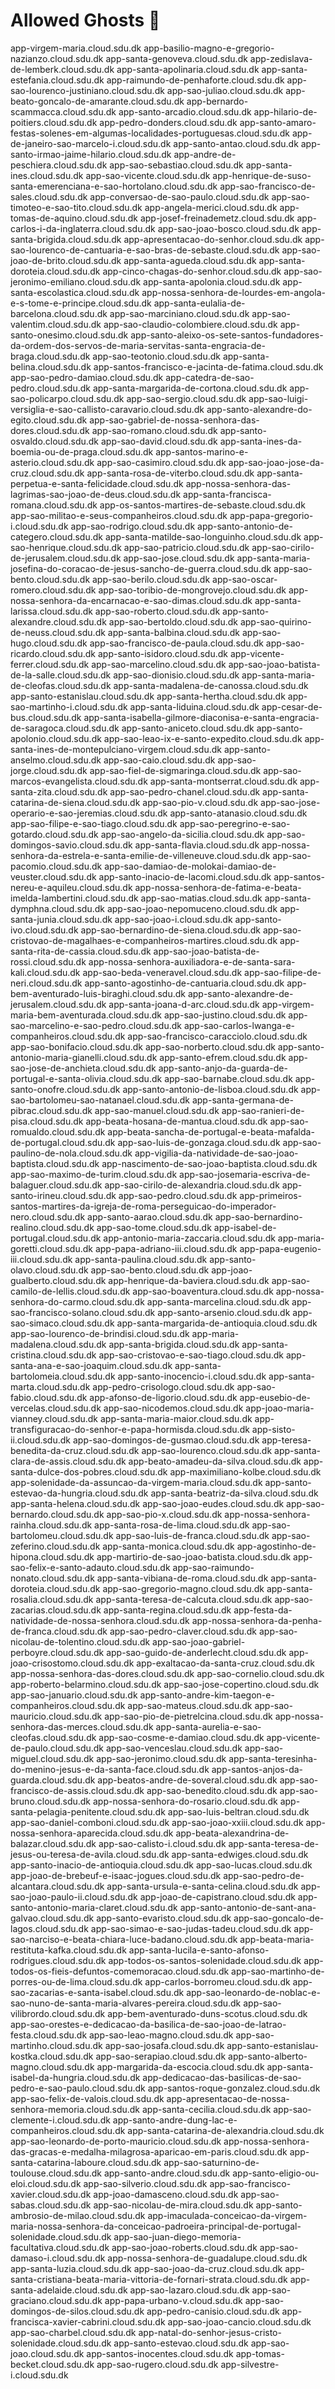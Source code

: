 # Allowed Ghosts 👻

app-virgem-maria.cloud.sdu.dk
app-basilio-magno-e-gregorio-nazianzo.cloud.sdu.dk
app-santa-genoveva.cloud.sdu.dk
app-zedislava-de-lemberk.cloud.sdu.dk
app-santa-apolinaria.cloud.sdu.dk
app-santa-estefania.cloud.sdu.dk
app-raimundo-de-penhaforte.cloud.sdu.dk
app-sao-lourenco-justiniano.cloud.sdu.dk
app-sao-juliao.cloud.sdu.dk
app-beato-goncalo-de-amarante.cloud.sdu.dk
app-bernardo-scammacca.cloud.sdu.dk
app-santo-arcadio.cloud.sdu.dk
app-hilario-de-poitiers.cloud.sdu.dk
app-pedro-donders.cloud.sdu.dk
app-santo-amaro-festas-solenes-em-algumas-localidades-portuguesas.cloud.sdu.dk
app-de-janeiro-sao-marcelo-i.cloud.sdu.dk
app-santo-antao.cloud.sdu.dk
app-santo-irmao-jaime-hilario.cloud.sdu.dk
app-andre-de-peschiera.cloud.sdu.dk
app-sao-sebastiao.cloud.sdu.dk
app-santa-ines.cloud.sdu.dk
app-sao-vicente.cloud.sdu.dk
app-henrique-de-suso-santa-emerenciana-e-sao-hortolano.cloud.sdu.dk
app-sao-francisco-de-sales.cloud.sdu.dk
app-conversao-de-sao-paulo.cloud.sdu.dk
app-sao-timoteo-e-sao-tito.cloud.sdu.dk
app-angela-merici.cloud.sdu.dk
app-tomas-de-aquino.cloud.sdu.dk
app-josef-freinademetz.cloud.sdu.dk
app-carlos-i-da-inglaterra.cloud.sdu.dk
app-sao-joao-bosco.cloud.sdu.dk
app-santa-brigida.cloud.sdu.dk
app-apresentacao-do-senhor.cloud.sdu.dk
app-sao-lourenco-de-cantuaria-e-sao-bras-de-sebaste.cloud.sdu.dk
app-sao-joao-de-brito.cloud.sdu.dk
app-santa-agueda.cloud.sdu.dk
app-santa-doroteia.cloud.sdu.dk
app-cinco-chagas-do-senhor.cloud.sdu.dk
app-sao-jeronimo-emiliano.cloud.sdu.dk
app-santa-apolonia.cloud.sdu.dk
app-santa-escolastica.cloud.sdu.dk
app-nossa-senhora-de-lourdes-em-angola-e-s-tome-e-principe.cloud.sdu.dk
app-santa-eulalia-de-barcelona.cloud.sdu.dk
app-sao-marciniano.cloud.sdu.dk
app-sao-valentim.cloud.sdu.dk
app-sao-claudio-colombiere.cloud.sdu.dk
app-santo-onesimo.cloud.sdu.dk
app-santo-aleixo-os-sete-santos-fundadores-da-ordem-dos-servos-de-maria-servitas-santa-engracia-de-braga.cloud.sdu.dk
app-sao-teotonio.cloud.sdu.dk
app-santa-belina.cloud.sdu.dk
app-santos-francisco-e-jacinta-de-fatima.cloud.sdu.dk
app-sao-pedro-damiao.cloud.sdu.dk
app-catedra-de-sao-pedro.cloud.sdu.dk
app-santa-margarida-de-cortona.cloud.sdu.dk
app-sao-policarpo.cloud.sdu.dk
app-sao-sergio.cloud.sdu.dk
app-sao-luigi-versiglia-e-sao-callisto-caravario.cloud.sdu.dk
app-santo-alexandre-do-egito.cloud.sdu.dk
app-sao-gabriel-de-nossa-senhora-das-dores.cloud.sdu.dk
app-sao-romano.cloud.sdu.dk
app-santo-osvaldo.cloud.sdu.dk
app-sao-david.cloud.sdu.dk
app-santa-ines-da-boemia-ou-de-praga.cloud.sdu.dk
app-santos-marino-e-asterio.cloud.sdu.dk
app-sao-casimiro.cloud.sdu.dk
app-sao-joao-jose-da-cruz.cloud.sdu.dk
app-santa-rosa-de-viterbo.cloud.sdu.dk
app-santa-perpetua-e-santa-felicidade.cloud.sdu.dk
app-nossa-senhora-das-lagrimas-sao-joao-de-deus.cloud.sdu.dk
app-santa-francisca-romana.cloud.sdu.dk
app-os-santos-martires-de-sebaste.cloud.sdu.dk
app-sao-militao-e-seus-companheiros.cloud.sdu.dk
app-papa-gregorio-i.cloud.sdu.dk
app-sao-rodrigo.cloud.sdu.dk
app-santo-antonio-de-categero.cloud.sdu.dk
app-santa-matilde-sao-longuinho.cloud.sdu.dk
app-sao-henrique.cloud.sdu.dk
app-sao-patricio.cloud.sdu.dk
app-sao-cirilo-de-jerusalem.cloud.sdu.dk
app-sao-jose.cloud.sdu.dk
app-santa-maria-josefina-do-coracao-de-jesus-sancho-de-guerra.cloud.sdu.dk
app-sao-bento.cloud.sdu.dk
app-sao-berilo.cloud.sdu.dk
app-sao-oscar-romero.cloud.sdu.dk
app-sao-toribio-de-mongrovejo.cloud.sdu.dk
app-nossa-senhora-da-encarnacao-e-sao-dimas.cloud.sdu.dk
app-santa-larissa.cloud.sdu.dk
app-sao-roberto.cloud.sdu.dk
app-santo-alexandre.cloud.sdu.dk
app-sao-bertoldo.cloud.sdu.dk
app-sao-quirino-de-neuss.cloud.sdu.dk
app-santa-balbina.cloud.sdu.dk
app-sao-hugo.cloud.sdu.dk
app-sao-francisco-de-paula.cloud.sdu.dk
app-sao-ricardo.cloud.sdu.dk
app-santo-isidoro.cloud.sdu.dk
app-vicente-ferrer.cloud.sdu.dk
app-sao-marcelino.cloud.sdu.dk
app-sao-joao-batista-de-la-salle.cloud.sdu.dk
app-sao-dionisio.cloud.sdu.dk
app-santa-maria-de-cleofas.cloud.sdu.dk
app-santa-madalena-de-canossa.cloud.sdu.dk
app-santo-estanislau.cloud.sdu.dk
app-santa-hertha.cloud.sdu.dk
app-sao-martinho-i.cloud.sdu.dk
app-santa-liduina.cloud.sdu.dk
app-cesar-de-bus.cloud.sdu.dk
app-santa-isabella-gilmore-diaconisa-e-santa-engracia-de-saragoca.cloud.sdu.dk
app-santo-aniceto.cloud.sdu.dk
app-santo-apolonio.cloud.sdu.dk
app-sao-leao-ix-e-santo-expedito.cloud.sdu.dk
app-santa-ines-de-montepulciano-virgem.cloud.sdu.dk
app-santo-anselmo.cloud.sdu.dk
app-sao-caio.cloud.sdu.dk
app-sao-jorge.cloud.sdu.dk
app-sao-fiel-de-sigmaringa.cloud.sdu.dk
app-sao-marcos-evangelista.cloud.sdu.dk
app-santa-montserrat.cloud.sdu.dk
app-santa-zita.cloud.sdu.dk
app-sao-pedro-chanel.cloud.sdu.dk
app-santa-catarina-de-siena.cloud.sdu.dk
app-sao-pio-v.cloud.sdu.dk
app-sao-jose-operario-e-sao-jeremias.cloud.sdu.dk
app-santo-atanasio.cloud.sdu.dk
app-sao-filipe-e-sao-tiago.cloud.sdu.dk
app-sao-peregrino-e-sao-gotardo.cloud.sdu.dk
app-sao-angelo-da-sicilia.cloud.sdu.dk
app-sao-domingos-savio.cloud.sdu.dk
app-santa-flavia.cloud.sdu.dk
app-nossa-senhora-da-estrela-e-santa-emilie-de-villeneuve.cloud.sdu.dk
app-sao-pacomio.cloud.sdu.dk
app-sao-damiao-de-molokai-damiao-de-veuster.cloud.sdu.dk
app-santo-inacio-de-lacomi.cloud.sdu.dk
app-santos-nereu-e-aquileu.cloud.sdu.dk
app-nossa-senhora-de-fatima-e-beata-imelda-lambertini.cloud.sdu.dk
app-sao-matias.cloud.sdu.dk
app-santa-dymphna.cloud.sdu.dk
app-sao-joao-nepomuceno.cloud.sdu.dk
app-santa-junia.cloud.sdu.dk
app-sao-joao-i.cloud.sdu.dk
app-santo-ivo.cloud.sdu.dk
app-sao-bernardino-de-siena.cloud.sdu.dk
app-sao-cristovao-de-magalhaes-e-companheiros-martires.cloud.sdu.dk
app-santa-rita-de-cassia.cloud.sdu.dk
app-sao-joao-batista-de-rossi.cloud.sdu.dk
app-nossa-senhora-auxiliadora-e-de-santa-sara-kali.cloud.sdu.dk
app-sao-beda-veneravel.cloud.sdu.dk
app-sao-filipe-de-neri.cloud.sdu.dk
app-santo-agostinho-de-cantuaria.cloud.sdu.dk
app-bem-aventurado-luis-biraghi.cloud.sdu.dk
app-santo-alexandre-de-jerusalem.cloud.sdu.dk
app-santa-joana-d-arc.cloud.sdu.dk
app-virgem-maria-bem-aventurada.cloud.sdu.dk
app-sao-justino.cloud.sdu.dk
app-sao-marcelino-e-sao-pedro.cloud.sdu.dk
app-sao-carlos-lwanga-e-companheiros.cloud.sdu.dk
app-sao-francisco-caracciolo.cloud.sdu.dk
app-sao-bonifacio.cloud.sdu.dk
app-sao-norberto.cloud.sdu.dk
app-santo-antonio-maria-gianelli.cloud.sdu.dk
app-santo-efrem.cloud.sdu.dk
app-sao-jose-de-anchieta.cloud.sdu.dk
app-santo-anjo-da-guarda-de-portugal-e-santa-olivia.cloud.sdu.dk
app-sao-barnabe.cloud.sdu.dk
app-santo-onofre.cloud.sdu.dk
app-santo-antonio-de-lisboa.cloud.sdu.dk
app-sao-bartolomeu-sao-natanael.cloud.sdu.dk
app-santa-germana-de-pibrac.cloud.sdu.dk
app-sao-manuel.cloud.sdu.dk
app-sao-ranieri-de-pisa.cloud.sdu.dk
app-beata-hosana-de-mantua.cloud.sdu.dk
app-sao-romualdo.cloud.sdu.dk
app-beata-sancha-de-portugal-e-beata-mafalda-de-portugal.cloud.sdu.dk
app-sao-luis-de-gonzaga.cloud.sdu.dk
app-sao-paulino-de-nola.cloud.sdu.dk
app-vigilia-da-natividade-de-sao-joao-baptista.cloud.sdu.dk
app-nascimento-de-sao-joao-baptista.cloud.sdu.dk
app-sao-maximo-de-turim.cloud.sdu.dk
app-sao-josemaria-escriva-de-balaguer.cloud.sdu.dk
app-sao-cirilo-de-alexandria.cloud.sdu.dk
app-santo-irineu.cloud.sdu.dk
app-sao-pedro.cloud.sdu.dk
app-primeiros-santos-martires-da-igreja-de-roma-perseguicao-do-imperador-nero.cloud.sdu.dk
app-santo-aarao.cloud.sdu.dk
app-sao-bernardino-realino.cloud.sdu.dk
app-sao-tome.cloud.sdu.dk
app-isabel-de-portugal.cloud.sdu.dk
app-antonio-maria-zaccaria.cloud.sdu.dk
app-maria-goretti.cloud.sdu.dk
app-papa-adriano-iii.cloud.sdu.dk
app-papa-eugenio-iii.cloud.sdu.dk
app-santa-paulina.cloud.sdu.dk
app-santo-olavo.cloud.sdu.dk
app-sao-bento.cloud.sdu.dk
app-joao-gualberto.cloud.sdu.dk
app-henrique-da-baviera.cloud.sdu.dk
app-sao-camilo-de-lellis.cloud.sdu.dk
app-sao-boaventura.cloud.sdu.dk
app-nossa-senhora-do-carmo.cloud.sdu.dk
app-santa-marcelina.cloud.sdu.dk
app-sao-francisco-solano.cloud.sdu.dk
app-santo-arsenio.cloud.sdu.dk
app-sao-simaco.cloud.sdu.dk
app-santa-margarida-de-antioquia.cloud.sdu.dk
app-sao-lourenco-de-brindisi.cloud.sdu.dk
app-maria-madalena.cloud.sdu.dk
app-santa-brigida.cloud.sdu.dk
app-santa-cristina.cloud.sdu.dk
app-sao-cristovao-e-sao-tiago.cloud.sdu.dk
app-santa-ana-e-sao-joaquim.cloud.sdu.dk
app-santa-bartolomeia.cloud.sdu.dk
app-santo-inocencio-i.cloud.sdu.dk
app-santa-marta.cloud.sdu.dk
app-pedro-crisologo.cloud.sdu.dk
app-sao-fabio.cloud.sdu.dk
app-afonso-de-ligorio.cloud.sdu.dk
app-eusebio-de-vercelas.cloud.sdu.dk
app-sao-nicodemos.cloud.sdu.dk
app-joao-maria-vianney.cloud.sdu.dk
app-santa-maria-maior.cloud.sdu.dk
app-transfiguracao-do-senhor-e-papa-hormisda.cloud.sdu.dk
app-sisto-ii.cloud.sdu.dk
app-sao-domingos-de-gusmao.cloud.sdu.dk
app-teresa-benedita-da-cruz.cloud.sdu.dk
app-sao-lourenco.cloud.sdu.dk
app-santa-clara-de-assis.cloud.sdu.dk
app-beato-amadeu-da-silva.cloud.sdu.dk
app-santa-dulce-dos-pobres.cloud.sdu.dk
app-maximiliano-kolbe.cloud.sdu.dk
app-solenidade-da-assuncao-da-virgem-maria.cloud.sdu.dk
app-santo-estevao-da-hungria.cloud.sdu.dk
app-santa-beatriz-da-silva.cloud.sdu.dk
app-santa-helena.cloud.sdu.dk
app-sao-joao-eudes.cloud.sdu.dk
app-sao-bernardo.cloud.sdu.dk
app-sao-pio-x.cloud.sdu.dk
app-nossa-senhora-rainha.cloud.sdu.dk
app-santa-rosa-de-lima.cloud.sdu.dk
app-sao-bartolomeu.cloud.sdu.dk
app-sao-luis-de-franca.cloud.sdu.dk
app-sao-zeferino.cloud.sdu.dk
app-santa-monica.cloud.sdu.dk
app-agostinho-de-hipona.cloud.sdu.dk
app-martirio-de-sao-joao-batista.cloud.sdu.dk
app-sao-felix-e-santo-adauto.cloud.sdu.dk
app-sao-raimundo-nonato.cloud.sdu.dk
app-santa-vibiana-de-roma.cloud.sdu.dk
app-santa-doroteia.cloud.sdu.dk
app-sao-gregorio-magno.cloud.sdu.dk
app-santa-rosalia.cloud.sdu.dk
app-santa-teresa-de-calcuta.cloud.sdu.dk
app-sao-zacarias.cloud.sdu.dk
app-santa-regina.cloud.sdu.dk
app-festa-da-natividade-de-nossa-senhora.cloud.sdu.dk
app-nossa-senhora-da-penha-de-franca.cloud.sdu.dk
app-sao-pedro-claver.cloud.sdu.dk
app-sao-nicolau-de-tolentino.cloud.sdu.dk
app-sao-joao-gabriel-perboyre.cloud.sdu.dk
app-sao-guido-de-anderlecht.cloud.sdu.dk
app-joao-crisostomo.cloud.sdu.dk
app-exaltacao-da-santa-cruz.cloud.sdu.dk
app-nossa-senhora-das-dores.cloud.sdu.dk
app-sao-cornelio.cloud.sdu.dk
app-roberto-belarmino.cloud.sdu.dk
app-sao-jose-copertino.cloud.sdu.dk
app-sao-januario.cloud.sdu.dk
app-santo-andre-kim-taegon-e-companheiros.cloud.sdu.dk
app-sao-mateus.cloud.sdu.dk
app-sao-mauricio.cloud.sdu.dk
app-sao-pio-de-pietrelcina.cloud.sdu.dk
app-nossa-senhora-das-merces.cloud.sdu.dk
app-santa-aurelia-e-sao-cleofas.cloud.sdu.dk
app-sao-cosme-e-damiao.cloud.sdu.dk
app-vicente-de-paulo.cloud.sdu.dk
app-sao-venceslau.cloud.sdu.dk
app-sao-miguel.cloud.sdu.dk
app-sao-jeronimo.cloud.sdu.dk
app-santa-teresinha-do-menino-jesus-e-da-santa-face.cloud.sdu.dk
app-santos-anjos-da-guarda.cloud.sdu.dk
app-beatos-andre-de-soveral.cloud.sdu.dk
app-sao-francisco-de-assis.cloud.sdu.dk
app-sao-benedito.cloud.sdu.dk
app-sao-bruno.cloud.sdu.dk
app-nossa-senhora-do-rosario.cloud.sdu.dk
app-santa-pelagia-penitente.cloud.sdu.dk
app-sao-luis-beltran.cloud.sdu.dk
app-sao-daniel-comboni.cloud.sdu.dk
app-sao-joao-xxiii.cloud.sdu.dk
app-nossa-senhora-aparecida.cloud.sdu.dk
app-beata-alexandrina-de-balazar.cloud.sdu.dk
app-sao-calisto-i.cloud.sdu.dk
app-santa-teresa-de-jesus-ou-teresa-de-avila.cloud.sdu.dk
app-santa-edwiges.cloud.sdu.dk
app-santo-inacio-de-antioquia.cloud.sdu.dk
app-sao-lucas.cloud.sdu.dk
app-joao-de-brebeuf-e-isaac-jogues.cloud.sdu.dk
app-sao-pedro-de-alcantara.cloud.sdu.dk
app-santa-ursula-e-santa-celina.cloud.sdu.dk
app-sao-joao-paulo-ii.cloud.sdu.dk
app-joao-de-capistrano.cloud.sdu.dk
app-santo-antonio-maria-claret.cloud.sdu.dk
app-santo-antonio-de-sant-ana-galvao.cloud.sdu.dk
app-santo-evaristo.cloud.sdu.dk
app-sao-goncalo-de-lagos.cloud.sdu.dk
app-sao-simao-e-sao-judas-tadeu.cloud.sdu.dk
app-sao-narciso-e-beata-chiara-luce-badano.cloud.sdu.dk
app-beata-maria-restituta-kafka.cloud.sdu.dk
app-santa-lucila-e-santo-afonso-rodrigues.cloud.sdu.dk
app-todos-os-santos-solenidade.cloud.sdu.dk
app-todos-os-fieis-defuntos-comemoracao.cloud.sdu.dk
app-sao-martinho-de-porres-ou-de-lima.cloud.sdu.dk
app-carlos-borromeu.cloud.sdu.dk
app-sao-zacarias-e-santa-isabel.cloud.sdu.dk
app-sao-leonardo-de-noblac-e-sao-nuno-de-santa-maria-alvares-pereira.cloud.sdu.dk
app-sao-vilibrordo.cloud.sdu.dk
app-bem-aventurado-duns-scotus.cloud.sdu.dk
app-sao-orestes-e-dedicacao-da-basilica-de-sao-joao-de-latrao-festa.cloud.sdu.dk
app-sao-leao-magno.cloud.sdu.dk
app-sao-martinho.cloud.sdu.dk
app-sao-josafa.cloud.sdu.dk
app-santo-estanislau-kostka.cloud.sdu.dk
app-sao-serapiao.cloud.sdu.dk
app-santo-alberto-magno.cloud.sdu.dk
app-margarida-da-escocia.cloud.sdu.dk
app-santa-isabel-da-hungria.cloud.sdu.dk
app-dedicacao-das-basilicas-de-sao-pedro-e-sao-paulo.cloud.sdu.dk
app-santos-roque-gonzalez.cloud.sdu.dk
app-sao-felix-de-valois.cloud.sdu.dk
app-apresentacao-de-nossa-senhora-memoria.cloud.sdu.dk
app-santa-cecilia.cloud.sdu.dk
app-sao-clemente-i.cloud.sdu.dk
app-santo-andre-dung-lac-e-companheiros.cloud.sdu.dk
app-santa-catarina-de-alexandria.cloud.sdu.dk
app-sao-leonardo-de-porto-mauricio.cloud.sdu.dk
app-nossa-senhora-das-gracas-e-medalha-milagrosa-aparicao-em-paris.cloud.sdu.dk
app-santa-catarina-laboure.cloud.sdu.dk
app-sao-saturnino-de-toulouse.cloud.sdu.dk
app-santo-andre.cloud.sdu.dk
app-santo-eligio-ou-eloi.cloud.sdu.dk
app-sao-silverio.cloud.sdu.dk
app-sao-francisco-xavier.cloud.sdu.dk
app-joao-damasceno.cloud.sdu.dk
app-sao-sabas.cloud.sdu.dk
app-sao-nicolau-de-mira.cloud.sdu.dk
app-santo-ambrosio-de-milao.cloud.sdu.dk
app-imaculada-conceicao-da-virgem-maria-nossa-senhora-da-conceicao-padroeira-principal-de-portugal-solenidade.cloud.sdu.dk
app-sao-juan-diego-memoria-facultativa.cloud.sdu.dk
app-sao-joao-roberts.cloud.sdu.dk
app-sao-damaso-i.cloud.sdu.dk
app-nossa-senhora-de-guadalupe.cloud.sdu.dk
app-santa-luzia.cloud.sdu.dk
app-sao-joao-da-cruz.cloud.sdu.dk
app-santa-cristiana-beata-maria-vittoria-de-fornari-strata.cloud.sdu.dk
app-santa-adelaide.cloud.sdu.dk
app-sao-lazaro.cloud.sdu.dk
app-sao-graciano.cloud.sdu.dk
app-papa-urbano-v.cloud.sdu.dk
app-sao-domingos-de-silos.cloud.sdu.dk
app-pedro-canisio.cloud.sdu.dk
app-francisca-xavier-cabrini.cloud.sdu.dk
app-sao-joao-cancio.cloud.sdu.dk
app-sao-charbel.cloud.sdu.dk
app-natal-do-senhor-jesus-cristo-solenidade.cloud.sdu.dk
app-santo-estevao.cloud.sdu.dk
app-sao-joao.cloud.sdu.dk
app-santos-inocentes.cloud.sdu.dk
app-tomas-becket.cloud.sdu.dk
app-sao-rugero.cloud.sdu.dk
app-silvestre-i.cloud.sdu.dk
